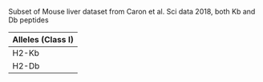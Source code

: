 Subset of Mouse liver dataset from Caron et al. Sci data 2018, both Kb and Db peptides

|Alleles (Class I)|
|---|
|H2-Kb|
|H2-Db|
